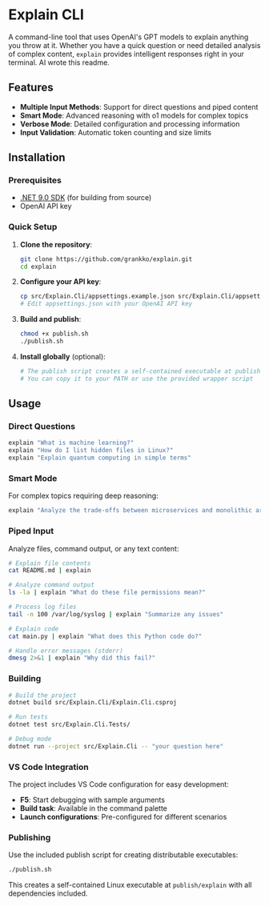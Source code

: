 # Explain CLI

A command-line tool that uses OpenAI's GPT models to explain anything you throw at it. Whether you have a quick question or need detailed analysis of complex content, `explain` provides intelligent responses right in your terminal. AI wrote this readme.

## Features

- **Multiple Input Methods**: Support for direct questions and piped content
- **Smart Mode**: Advanced reasoning with o1 models for complex topics
- **Verbose Mode**: Detailed configuration and processing information
- **Input Validation**: Automatic token counting and size limits

## Installation

### Prerequisites

- [.NET 9.0 SDK](https://dotnet.microsoft.com/download/dotnet/9.0) (for building from source)
- OpenAI API key

### Quick Setup

1. **Clone the repository**:
   ```bash
   git clone https://github.com/grankko/explain.git
   cd explain
   ```

2. **Configure your API key**:
   ```bash
   cp src/Explain.Cli/appsettings.example.json src/Explain.Cli/appsettings.json
   # Edit appsettings.json with your OpenAI API key
   ```

3. **Build and publish**:
   ```bash
   chmod +x publish.sh
   ./publish.sh
   ```

4. **Install globally** (optional):
   ```bash
   # The publish script creates a self-contained executable at publish/explain
   # You can copy it to your PATH or use the provided wrapper script
   ```

## Usage

### Direct Questions
```bash
explain "What is machine learning?"
explain "How do I list hidden files in Linux?"
explain "Explain quantum computing in simple terms"
```
### Smart Mode
For complex topics requiring deep reasoning:
```bash
explain "Analyze the trade-offs between microservices and monolithic architecture" --think
```

### Piped Input
Analyze files, command output, or any text content:
```bash
# Explain file contents
cat README.md | explain

# Analyze command output
ls -la | explain "What do these file permissions mean?"

# Process log files
tail -n 100 /var/log/syslog | explain "Summarize any issues"

# Explain code
cat main.py | explain "What does this Python code do?"

# Handle error messages (stderr)
dmesg 2>&1 | explain "Why did this fail?"
```

### Building

```bash
# Build the project
dotnet build src/Explain.Cli/Explain.Cli.csproj

# Run tests
dotnet test src/Explain.Cli.Tests/

# Debug mode
dotnet run --project src/Explain.Cli -- "your question here"
```

### VS Code Integration

The project includes VS Code configuration for easy development:

- **F5**: Start debugging with sample arguments
- **Build task**: Available in the command palette
- **Launch configurations**: Pre-configured for different scenarios

### Publishing

Use the included publish script for creating distributable executables:

```bash
./publish.sh
```

This creates a self-contained Linux executable at `publish/explain` with all dependencies included.